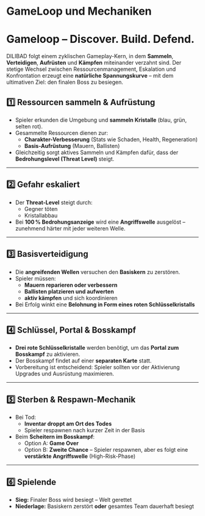 # GameLoop und Mechaniken

# **Gameloop – Discover. Build. Defend.**

DILIBAD folgt einem zyklischen Gameplay-Kern, in dem **Sammeln**, **Verteidigen**, **Aufrüsten** und **Kämpfen** miteinander verzahnt sind. Der stetige Wechsel zwischen Ressourcenmanagement, Eskalation und Konfrontation erzeugt eine **natürliche Spannungskurve** – mit dem ultimativen Ziel: den finalen Boss zu besiegen.

## 1️⃣ **Ressourcen sammeln & Aufrüstung**

- Spieler erkunden die Umgebung und **sammeln Kristalle** (blau, grün, selten rot).
- Gesammelte Ressourcen dienen zur:
    - **Charakter-Verbesserung** (Stats wie Schaden, Health, Regeneration)
    - **Basis-Aufrüstung** (Mauern, Ballisten)
- Gleichzeitig sorgt aktives Sammeln und Kämpfen dafür, dass der **Bedrohungslevel (Threat Level)** steigt.

---

## 2️⃣ **Gefahr eskaliert**

- Der **Threat-Level** steigt durch:
    - Gegner töten
    - Kristallabbau
- Bei **100 % Bedrohungsanzeige** wird eine **Angriffswelle** ausgelöst – zunehmend härter mit jeder weiteren Welle.

---

## 3️⃣ **Basisverteidigung**

- Die **angreifenden Wellen** versuchen den **Basiskern** zu zerstören.
- Spieler müssen:
    - **Mauern reparieren oder verbessern**
    - **Ballisten platzieren und aufwerten**
    - **aktiv kämpfen** und sich koordinieren
- Bei Erfolg winkt eine **Belohnung in Form eines roten Schlüsselkristalls**

---

## 4️⃣ **Schlüssel, Portal & Bosskampf**

- **Drei rote Schlüsselkristalle** werden benötigt, um das **Portal zum Bosskampf** zu aktivieren.
- Der Bosskampf findet auf einer **separaten Karte** statt.
- Vorbereitung ist entscheidend: Spieler sollten vor der Aktivierung Upgrades und Ausrüstung maximieren.

---

## 5️⃣ **Sterben & Respawn-Mechanik**

- Bei Tod:
    - **Inventar droppt am Ort des Todes**
    - Spieler respawnen nach kurzer Zeit in der Basis
- Beim **Scheitern im Bosskampf**:
    - Option A: **Game Over**
    - Option B: **Zweite Chance** – Spieler respawnen, aber es folgt eine **verstärkte Angriffswelle** (High-Risk-Phase)

---

## 6️⃣ **Spielende**

- **Sieg:** Finaler Boss wird besiegt – Welt gerettet
- **Niederlage:** Basiskern zerstört **oder** gesamtes Team dauerhaft besiegt

